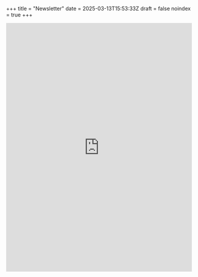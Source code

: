 +++
title = "Newsletter"
date = 2025-03-13T15:53:33Z
draft = false
noindex = true
+++

<iframe src="https://8ac225a6.sibforms.com/serve/MUIFAAxczRGQM57BgytjaVxvdjF9TeFH74bGALHFOFQ2eK-mbE9tyhSRuN4jKcQ87QHAbNcgccMODmYprl4lsnWcGk8EmaQrngtxubS2e_zK6EWhnC-Cjw0JN3vSmBh1C1bg45U_bHqG1vnrFjRMMDDc8lwV9H3uTGSba9s84jUe6pMOwmR8imKmpZUPi_wwLWpOCyXRuPUIBMZl" frameborder="0" scrolling="auto" allowfullscreen style="display: block;margin-left: auto;margin-right: auto;max-width: 100%; width: 100%; height: 675px"></iframe>